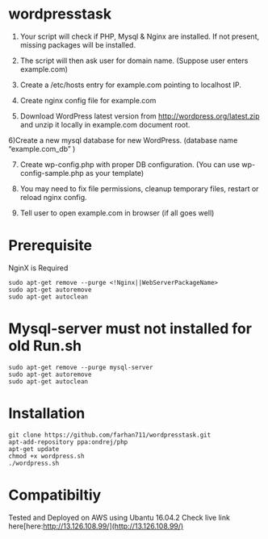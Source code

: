 # wordpresstask

1) Your script will check if PHP, Mysql & Nginx are installed. If not present, missing packages will be installed.

2) The script will then ask user for domain name. (Suppose user enters example.com)

3) Create a /etc/hosts entry for example.com pointing to localhost IP.

4) Create nginx config file for example.com

5) Download WordPress latest version from http://wordpress.org/latest.zip and unzip it locally in example.com document root.

6)Create a new mysql database for new WordPress. (database name “example.com_db” )

7) Create wp-config.php with proper DB configuration. (You can use wp-config-sample.php as your template)

8) You may need to fix file permissions, cleanup temporary files, restart or reload nginx config.

9) Tell user to open example.com in browser (if all goes well)


# Prerequisite

NginX is Required 
```
sudo apt-get remove --purge <!Nginx||WebServerPackageName>
sudo apt-get autoremove
sudo apt-get autoclean
```
# Mysql-server must not installed for old Run.sh
```
sudo apt-get remove --purge mysql-server 
sudo apt-get autoremove
sudo apt-get autoclean
```

# Installation 
```
git clone https://github.com/farhan711/wordpresstask.git
apt-add-repository ppa:ondrej/php
apt-get update
chmod +x wordpress.sh
./wordpress.sh
```

# Compatibiltiy
Tested and Deployed on AWS using Ubantu 16.04.2 
Check live link here[here:http://13.126.108.99/](http://13.126.108.99/) 
